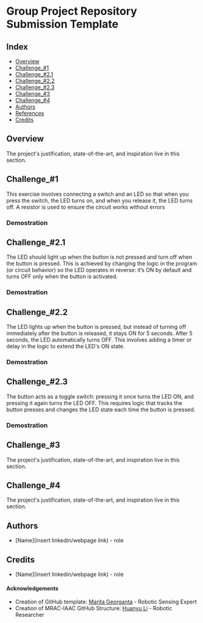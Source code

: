 # Group Project Repository Submission Template 
## Index
  - [Overview](#overview) 
  - [Challenge_#1](#challenge_#1)
  - [Challenge_#2.1](#challenge_#2.1)
  - [Challenge_#2.2](#challenge_#2.2)
  - [Challenge_#2.3](#challenge_#2.3)
  - [Challenge_#3](#challenge_#3)
  - [Challenge_#4](#challenge_#4)
  - [Authors](#authors)
  - [References](#references)
  - [Credits](#credits)
<!--  Other options to write Readme
  - [Deployment](#deployment)
  - [Used or Referenced Projects](Used-or-Referenced-Projects)
-->

## Overview
<!-- Write Overview about this project -->
The project's justification, state-of-the-art, and inspiration live in this section.


## Challenge_#1
<!-- Write Overview about this project -->
This exercise involves connecting a switch and an LED so that when you press the switch, the LED turns on, and when you release it, the LED turns off. A resistor is used to ensure the circuit works without errors

### Demostration

## Challenge_#2.1
<!-- Write Overview about this project -->
The LED should light up when the button is not pressed and turn off when the button is pressed. This is achieved by changing the logic in the program (or circuit behavior) so the LED operates in reverse: it’s ON by default and turns OFF only when the button is activated.

### Demostration

## Challenge_#2.2
<!-- Write Overview about this project -->
The LED lights up when the button is pressed, but instead of turning off immediately after the button is released, it stays ON for 5 seconds. After 5 seconds, the LED automatically turns OFF. This involves adding a timer or delay in the logic to extend the LED's ON state.

### Demostration

## Challenge_#2.3
<!-- Write Overview about this project -->
The button acts as a toggle switch: pressing it once turns the LED ON, and pressing it again turns the LED OFF. This requires logic that tracks the button presses and changes the LED state each time the button is pressed.

### Demostration

## Challenge_#3
<!-- Write Overview about this project -->
The project's justification, state-of-the-art, and inspiration live in this section.

## Challenge_#4
<!-- Write Overview about this project -->
The project's justification, state-of-the-art, and inspiration live in this section.


## Authors
  - [Name](insert linkedin/webpage link) - role

## Credits
  - [Name](insert linkedin/webpage link) - role

<!--  DO NOT REMOVE
-->
#### Acknowledgements

- Creation of GitHub template: [Marita Georganta](https://www.linkedin.com/in/marita-georganta/) - Robotic Sensing Expert
- Creation of MRAC-IAAC GitHub Structure: [Huanyu Li](https://www.linkedin.com/in/huanyu-li-457590268/) - Robotic Researcher


